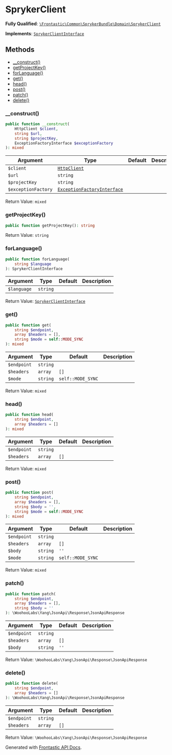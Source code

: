 #  SprykerClient

**Fully Qualified**: [`\Frontastic\Common\SprykerBundle\Domain\SprykerClient`](../../../../src/php/SprykerBundle/Domain/SprykerClient.php)

**Implements**: [`SprykerClientInterface`](SprykerClientInterface.md)

## Methods

* [__construct()](#__construct)
* [getProjectKey()](#getprojectkey)
* [forLanguage()](#forlanguage)
* [get()](#get)
* [head()](#head)
* [post()](#post)
* [patch()](#patch)
* [delete()](#delete)

### __construct()

```php
public function __construct(
    HttpClient $client,
    string $url,
    string $projectKey,
    ExceptionFactoryInterface $exceptionFactory
): mixed
```

Argument|Type|Default|Description
--------|----|-------|-----------
`$client`|[`HttpClient`](../../HttpClient.md)||
`$url`|`string`||
`$projectKey`|`string`||
`$exceptionFactory`|[`ExceptionFactoryInterface`](Exception/ExceptionFactoryInterface.md)||

Return Value: `mixed`

### getProjectKey()

```php
public function getProjectKey(): string
```

Return Value: `string`

### forLanguage()

```php
public function forLanguage(
    string $language
): SprykerClientInterface
```

Argument|Type|Default|Description
--------|----|-------|-----------
`$language`|`string`||

Return Value: [`SprykerClientInterface`](SprykerClientInterface.md)

### get()

```php
public function get(
    string $endpoint,
    array $headers = [],
    string $mode = self::MODE_SYNC
): mixed
```

Argument|Type|Default|Description
--------|----|-------|-----------
`$endpoint`|`string`||
`$headers`|`array`|`[]`|
`$mode`|`string`|`self::MODE_SYNC`|

Return Value: `mixed`

### head()

```php
public function head(
    string $endpoint,
    array $headers = []
): mixed
```

Argument|Type|Default|Description
--------|----|-------|-----------
`$endpoint`|`string`||
`$headers`|`array`|`[]`|

Return Value: `mixed`

### post()

```php
public function post(
    string $endpoint,
    array $headers = [],
    string $body = '',
    string $mode = self::MODE_SYNC
): mixed
```

Argument|Type|Default|Description
--------|----|-------|-----------
`$endpoint`|`string`||
`$headers`|`array`|`[]`|
`$body`|`string`|`''`|
`$mode`|`string`|`self::MODE_SYNC`|

Return Value: `mixed`

### patch()

```php
public function patch(
    string $endpoint,
    array $headers = [],
    string $body = ''
): \WoohooLabs\Yang\JsonApi\Response\JsonApiResponse
```

Argument|Type|Default|Description
--------|----|-------|-----------
`$endpoint`|`string`||
`$headers`|`array`|`[]`|
`$body`|`string`|`''`|

Return Value: `\WoohooLabs\Yang\JsonApi\Response\JsonApiResponse`

### delete()

```php
public function delete(
    string $endpoint,
    array $headers = []
): \WoohooLabs\Yang\JsonApi\Response\JsonApiResponse
```

Argument|Type|Default|Description
--------|----|-------|-----------
`$endpoint`|`string`||
`$headers`|`array`|`[]`|

Return Value: `\WoohooLabs\Yang\JsonApi\Response\JsonApiResponse`

Generated with [Frontastic API Docs](https://github.com/FrontasticGmbH/apidocs).
